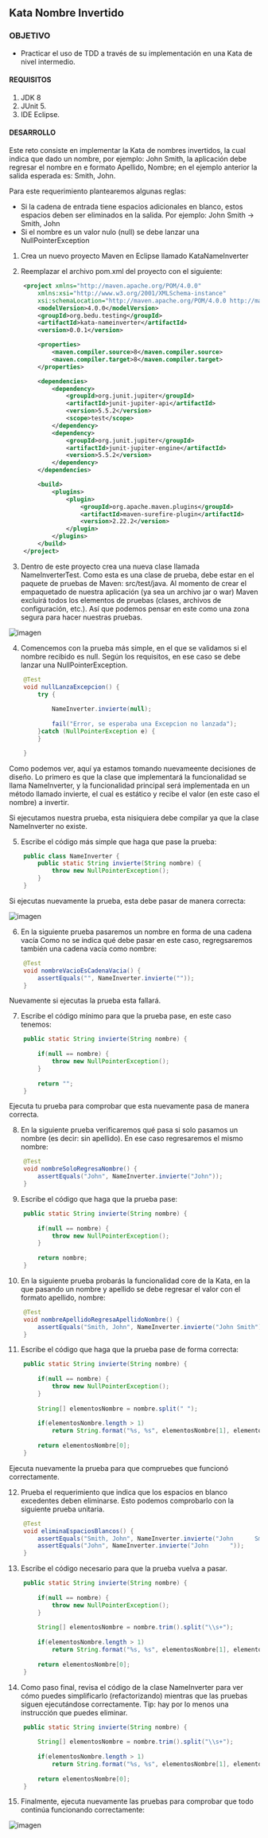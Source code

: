 ## Kata Nombre Invertido

### OBJETIVO 

- Practicar el uso de TDD a través de su implementación en una Kata de nivel intermedio.

#### REQUISITOS 

1. JDK 8
2. JUnit 5.
3. IDE Eclipse.

#### DESARROLLO

Este reto consiste en implementar la Kata de nombres invertidos, la cual indica que dado un nombre, por ejemplo: John Smith, la aplicación debe regresar el nombre en e formato Apellido, Nombre; en el ejemplo anterior la salida esperada es: Smith, John.

Para este requerimiento plantearemos algunas reglas:

 - Si la cadena de entrada tiene espacios adicionales en blanco, estos espacios deben ser eliminados en la salida. Por ejemplo: John      Smith -> Smith, John
 - Si el nombre es un valor nulo (null) se debe lanzar una NullPointerException
	
1. Crea un nuevo proyecto Maven en Eclipse llamado KataNameInverter

2. Reemplazar el archivo pom.xml del proyecto con el siguiente:
```xml
	<project xmlns="http://maven.apache.org/POM/4.0.0"
		xmlns:xsi="http://www.w3.org/2001/XMLSchema-instance"
		xsi:schemaLocation="http://maven.apache.org/POM/4.0.0 http://maven.apache.org/xsd/maven-4.0.0.xsd">
		<modelVersion>4.0.0</modelVersion>
		<groupId>org.bedu.testing</groupId>
		<artifactId>kata-nameinverter</artifactId>
		<version>0.0.1</version>

		<properties>
			<maven.compiler.source>8</maven.compiler.source>
			<maven.compiler.target>8</maven.compiler.target>
		</properties>

		<dependencies>
			<dependency>
				<groupId>org.junit.jupiter</groupId>
				<artifactId>junit-jupiter-api</artifactId>
				<version>5.5.2</version>
				<scope>test</scope>
			</dependency>
			<dependency>
				<groupId>org.junit.jupiter</groupId>
				<artifactId>junit-jupiter-engine</artifactId>
				<version>5.5.2</version>
			</dependency>
		</dependencies>

		<build>
			<plugins>
				<plugin>
					<groupId>org.apache.maven.plugins</groupId>
					<artifactId>maven-surefire-plugin</artifactId>
					<version>2.22.2</version>
				</plugin>
			</plugins>
		</build>
	</project>
```

3. Dentro de este proyecto crea una nueva clase llamada NameInverterTest. Como esta es una clase de prueba, debe estar en el paquete de pruebas de Maven: src/test/java. Al momento de crear el empaquetado de nuestra aplicación (ya sea un archivo jar o war) Maven excluirá todos los elementos de pruebas (clases, archivos de configuración, etc.). Así que podemos pensar en este como una zona segura para hacer nuestras pruebas.

![imagen](img/figura_01.png)

4. Comencemos con la prueba más simple, en el que se validamos si el nombre recibido es null. Según los requisitos, en ese caso se debe lanzar una NullPointerException.

```java
	@Test
	void nullLanzaExcepcion() {
		try {
			
			NameInverter.invierte(null);
			
			fail("Error, se esperaba una Excepcion no lanzada");
		}catch (NullPointerException e) {
		}

	}
```

Como podemos ver, aquí ya estamos tomando nuevameente decisiones de diseño. Lo primero es que la clase que implementará la funcionalidad se llama NameInverter, y la funcionalidad principal será implementada en un método llamado invierte, el cual es estático y recibe el valor (en este caso el nombre) a invertir.

Si ejecutamos nuestra prueba, esta nisiquiera debe compilar ya que la clase NameInverter no existe.

5. Escribe el código más simple que haga que pase la prueba:

```java
	public class NameInverter {
		public static String invierte(String nombre) {
			throw new NullPointerException();
		}
	}
```
Si ejecutas nuevamente la prueba, esta debe pasar de manera correcta:

![imagen](img/figura_02.png)
	
6. En la siguiente prueba pasaremos un nombre en forma de una cadena vacía Como no se indica qué debe pasar en este caso, regregsaremos también una cadena vacía como nombre:

```java
	@Test
	void nombreVacioEsCadenaVacia() {
		assertEquals("", NameInverter.invierte(""));
	}
```

Nuevamente si ejecutas la prueba esta fallará. 

7. Escribe el código mínimo para que la prueba pase, en este caso tenemos: 

```java
	public static String invierte(String nombre) {
		
		if(null == nombre) {
			throw new NullPointerException();
		}
		
		return "";
	}
```

Ejecuta tu prueba para comprobar que esta nuevamente pasa de manera correcta.

8. En la siguiente prueba verificaremos qué pasa si solo pasamos un nombre (es decir: sin apellido). En ese caso regresaremos el mismo nombre:

```java
	@Test
	void nombreSoloRegresaNombre() {
		assertEquals("John", NameInverter.invierte("John"));
	}
```

9. Escribe el código que haga que la prueba pase:

```java
	public static String invierte(String nombre) {
		
		if(null == nombre) {
			throw new NullPointerException();
		}
		
		return nombre;
	}
```

10. En la siguiente prueba probarás la funcionalidad core de la Kata, en la que pasando un nombre y apellido se debe regresar el valor con el formato apellido, nombre:

```java
	@Test
	void nombreApellidoRegresaApellidoNombre() {
		assertEquals("Smith, John", NameInverter.invierte("John Smith"));
	}
```

11. Escribe el código que haga que la prueba pase de forma correcta:

```java
	public static String invierte(String nombre) {
		
		if(null == nombre) {
			throw new NullPointerException();
		}
		
		String[] elementosNombre = nombre.split(" ");
		
		if(elementosNombre.length > 1)
			return String.format("%s, %s", elementosNombre[1], elementosNombre[0]);
		
		return elementosNombre[0];
	}
```

Ejecuta nuevamente la prueba para que compruebes que funcionó correctamente.

12. Prueba el requerimiento que indica que los espacios en blanco excedentes deben eliminarse. Esto podemos comprobarlo con la siguiente prueba unitaria.

```java
	@Test 
	void eliminaEspaciosBlancos() {
		assertEquals("Smith, John", NameInverter.invierte("John      Smith   "));
		assertEquals("John", NameInverter.invierte("John      "));
	}
```

13. Escribe el código necesario para que la prueba vuelva a pasar.

```java
	public static String invierte(String nombre) {
		
		if(null == nombre) {
			throw new NullPointerException();
		}
		
		String[] elementosNombre = nombre.trim().split("\\s+");
		
		if(elementosNombre.length > 1)
			return String.format("%s, %s", elementosNombre[1], elementosNombre[0]);
		
		return elementosNombre[0];
	}
```

14. Como paso final, revisa el código de la clase NameInverter para ver cómo puedes simplificarlo (refactorizando) mientras que las pruebas siguen ejecutándose correctamente. Tip: hay por lo menos una instrucción que puedes eliminar.

```java
	public static String invierte(String nombre) {
			
		String[] elementosNombre = nombre.trim().split("\\s+");
		
		if(elementosNombre.length > 1)
			return String.format("%s, %s", elementosNombre[1], elementosNombre[0]);
		
		return elementosNombre[0];
	}
```

15. Finalmente, ejecuta nuevamente las pruebas para comprobar que todo continúa funcionando correctamente:

![imagen](img/figura_03.png)
